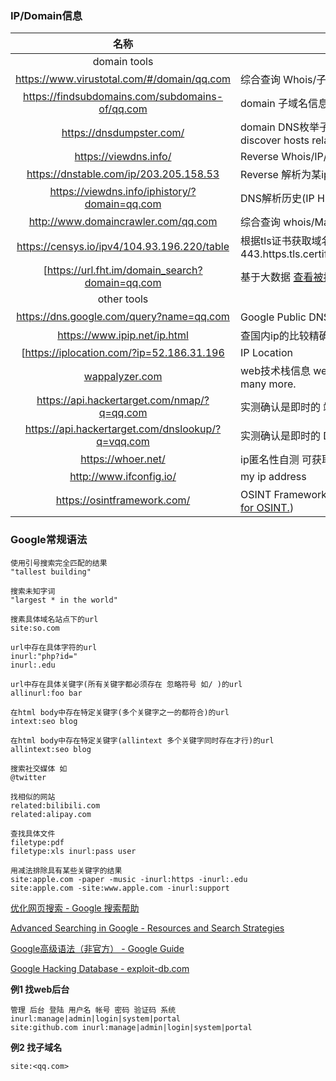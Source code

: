

### IP/Domain信息

|名称|描述|
|:-------------:|-----|
|domain tools| |
|https://www.virustotal.com/#/domain/qq.com| 综合查询 Whois/子域名/DNS解析历史(支持子域名) |
|https://findsubdomains.com/subdomains-of/qq.com|domain 子域名信息 Find subdomains online.|
|https://dnsdumpster.com/|domain DNS枚举子域名信息 FREE domain research tool that can discover hosts related to a domain.|
|https://viewdns.info/|Reverse Whois/IP/domain/DNS/MS/NS Lookup.|
|https://dnstable.com/ip/203.205.158.53| Reverse 解析为某ip的诸多域名|
|https://viewdns.info/iphistory/?domain=qq.com|DNS解析历史(IP History) 该网站不支持查询子域名的历史IP|
|http://www.domaincrawler.com/qq.com|综合查询 whois/Mailserver(s)/subdomains|
|https://censys.io/ipv4/104.93.196.220/table|根据tls证书获取域名 443.https.tls.certificate.parsed.extensions.subject_alt_name.dns_names|
[https://url.fht.im/domain_search?domain=qq.com|基于大数据 [查看被搜索引擎收录的URL](https://url.fht.im/url_search?domain=v.qq.com)|
|other tools| |
|https://dns.google.com/query?name=qq.com|Google Public DNS 查询dns解析|
|https://www.ipip.net/ip.html | 查国内ip的比较精确的物理位置|
[https://iplocation.com/?ip=52.186.31.196|IP Location|
|[wappalyzer.com](https://www.wappalyzer.com/) |web技术栈信息 web frameworks, server software, analytics tools and many more. |
|https://api.hackertarget.com/nmap/?q=qq.com|实测确认是即时的 端口扫描 仅对8个端口发起nmap扫描|
|https://api.hackertarget.com/dnslookup/?q=vqq.com|实测确认是即时的 DNS lookup (A MX ..)|
|https://whoer.net/ | ip匿名性自测 可获取内网ip(通过webRTC等技术) |
|http://www.ifconfig.io/ | my ip address |
|https://osintframework.com/|OSINT Framework( 自动化工具[Photon: Incredibly fast crawler designed for OSINT.](https://github.com/s0md3v/Photon))|

### Google常规语法

```
使用引号搜索完全匹配的结果
"tallest building"

搜索未知字词
"largest * in the world"

搜素具体域名站点下的url
site:so.com

url中存在具体字符的url
inurl:"php?id="
inurl:.edu

url中存在具体关键字(所有关键字都必须存在 忽略符号 如/ )的url
allinurl:foo bar

在html body中存在特定关键字(多个关键字之一的都符合)的url
intext:seo blog

在html body中存在特定关键字(allintext 多个关键字同时存在才行)的url
allintext:seo blog

搜索社交媒体 如
@twitter

找相似的网站
related:bilibili.com
related:alipay.com

查找具体文件
filetype:pdf
filetype:xls inurl:pass user
```

```
用减法排除具有某些关键字的结果
site:apple.com -paper -music -inurl:https -inurl:.edu
site:apple.com -site:www.apple.com -inurl:support
```

[优化网页搜索 - Google 搜索帮助](https://support.google.com/websearch/answer/2466433)

[Advanced Searching in Google - Resources and Search Strategies](https://sites.google.com/site/resourcesandsearchstrategies/google/advanced-searching-in-google)

[Google高级语法（非官方） - Google Guide](http://www.googleguide.com/or_operator.html)

[ Google Hacking Database - exploit-db.com](https://www.exploit-db.com/google-hacking-database)

**例1 找web后台**

```
管理 后台 登陆 用户名 帐号 密码 验证码 系统 inurl:manage|admin|login|system|portal
site:github.com inurl:manage|admin|login|system|portal
```

**例2 找子域名**

```
site:<qq.com>
```
